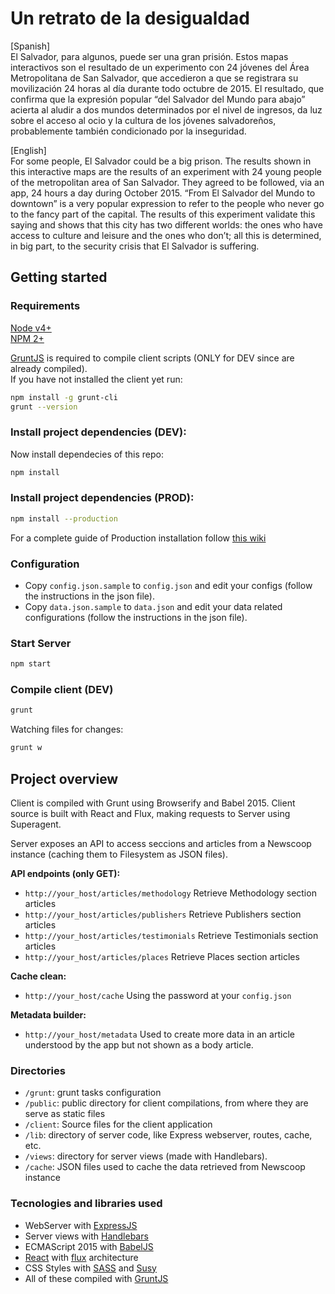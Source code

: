 # Un retrato de la desigualdad

[Spanish]  
El Salvador, para algunos, puede ser una gran prisión. Estos mapas interactivos son el resultado de un experimento con 24 jóvenes del Área Metropolitana de San Salvador, que accedieron a que se registrara su movilización 24 horas al día durante todo octubre de 2015. El resultado, que confirma que la expresión popular “del Salvador del Mundo para abajo” acierta al aludir a dos mundos determinados por el nivel de ingresos, da luz sobre el acceso al ocio y la cultura de los jóvenes salvadoreños, probablemente también condicionado por la inseguridad.

[English]  
For some people, El Salvador could be a big prison. The results shown in this interactive maps are the results of an experiment with 24 young people of the metropolitan area of San Salvador. They agreed to be followed, via an app, 24 hours a day during October 2015. “From El Salvador del Mundo to downtown” is a very popular expression to refer to the people who never go to the fancy part of the capital. The results of this experiment validate this saying and shows that this city has two different worlds: the ones who have access to culture and leisure and the ones who don’t; all this is determined, in big part, to the security crisis that El Salvador is suffering.

## Getting started

### Requirements
[Node v4+](http://nodejs.org/)  
[NPM 2+](http://npmjs.org/)  

[GruntJS](http://gruntjs.com/getting-started) is required to compile client scripts (ONLY for DEV since are already compiled).  
If you have not installed the client yet run:  
```bash
npm install -g grunt-cli
grunt --version
```

### Install project dependencies (DEV):
Now install dependecies of this repo:
```bash
npm install
```

### Install project dependencies (PROD):
```bash
npm install --production
```
For a complete guide of Production installation follow [this wiki](../../wiki/Installation-for-Production-enviroment)

### Configuration  
* Copy `config.json.sample` to `config.json` and edit your configs (follow the  instructions in the json file).
* Copy `data.json.sample` to `data.json` and edit your data related configurations (follow the  instructions in the json file).

### Start Server
```bash
npm start
```

### Compile client (DEV)
```bash
grunt
```

Watching files for changes:
```bash
grunt w
```

## Project overview
Client is compiled with Grunt using Browserify and Babel 2015. Client source is built with React and Flux, making requests to Server using Superagent.  

Server exposes an API to access seccions and articles from a  Newscoop instance (caching them to Filesystem as JSON files).  

**API endpoints (only GET):**
* `http://your_host/articles/methodology` Retrieve Methodology section articles
* `http://your_host/articles/publishers` Retrieve Publishers section articles
* `http://your_host/articles/testimonials` Retrieve Testimonials section articles
* `http://your_host/articles/places` Retrieve Places section articles

**Cache clean:**
* `http://your_host/cache` Using the password at your `config.json`

**Metadata builder:**
* `http://your_host/metadata` Used to create more data in an article understood by the app but not shown as a body article.

### Directories
* `/grunt`: grunt tasks configuration
* `/public`: public directory for client compilations, from where they are serve as static files
* `/client`: Source files for the client application
* `/lib`: directory of server code, like Express webserver, routes, cache, etc.
* `/views`: directory for server views (made with Handlebars).
* `/cache`: JSON files used to cache the data retrieved from Newscoop instance

### Tecnologies and libraries used  
* WebServer with [ExpressJS](http://expressjs.com/)
* Server views with [Handlebars](http://handlebarsjs.com/)
* ECMAScript 2015 with [BabelJS](https://babeljs.io/)
* [React](https://facebook.github.io/react/) with [flux](https://facebook.github.io/flux/docs/overview.html) architecture
* CSS Styles with [SASS](http://sass-lang.com/) and [Susy](http://susy.oddbird.net/)
* All of these compiled with [GruntJS](http://gruntjs.com/)
